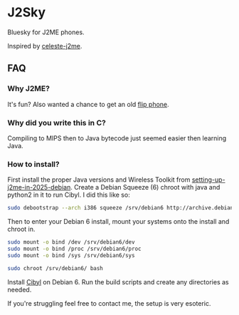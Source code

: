 # J2Sky
Bluesky for J2ME phones.

Inspired by [celeste-j2me](https://github.com/r58Playz/celeste-j2me).

## FAQ

### Why J2ME?
It's fun? Also wanted a chance to get an old [flip phone](https://retrospect.hackclub.com/j2me).

### Why did you write this in C?
Compiling to MIPS then to Java bytecode just seemed easier then learning Java.

### How to install?

First install the proper Java versions and Wireless Toolkit from [setting-up-j2me-in-2025-debian](https://github.com/FoxMoss/Setting-Up-j2me-in-2025-debian).
Create a Debian Squeeze (6) chroot with java and python2 in it to run Cibyl. I did this like so:
```bash
sudo debootstrap --arch i386 squeeze /srv/debian6 http://archive.debian.org/debian/
```
Then to enter your Debian 6 install, mount your systems onto the install and chroot in.
```bash
sudo mount -o bind /dev /srv/debian6/dev
sudo mount -o bind /proc /srv/debian6/proc
sudo mount -o bind /sys /srv/debian6/sys
```
```bash
sudo chroot /srv/debian6/ bash
```
Install [Cibyl](https://github.com/SimonKagstrom/cibyl) on Debian 6.
Run the build scripts and create any directories as needed.

If you're struggling feel free to contact me, the setup is very esoteric.
